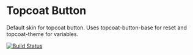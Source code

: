 Topcoat Button
==============

Default skin for topcoat button.
Uses topcoat-button-base for reset and topcoat-theme for variables.

[![Build Status](https://travis-ci.org/topcoat/button.png?branch=master)](https://travis-ci.org/topcoat/button)
